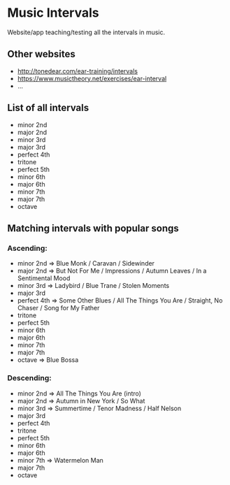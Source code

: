 # Music Intervals
Website/app teaching/testing all the intervals in music.

## Other websites
- http://tonedear.com/ear-training/intervals
- https://www.musictheory.net/exercises/ear-interval
- ...

## List of all intervals
- minor 2nd
- major 2nd
- minor 3rd
- major 3rd
- perfect 4th
- tritone
- perfect 5th
- minor 6th
- major 6th
- minor 7th
- major 7th
- octave

## Matching intervals with popular songs
### Ascending:
- minor 2nd => Blue Monk / Caravan / Sidewinder
- major 2nd => But Not For Me / Impressions / Autumn Leaves / In a Sentimental Mood
- minor 3rd => Ladybird / Blue Trane / Stolen Moments
- major 3rd
- perfect 4th => Some Other Blues / All The Things You Are / Straight, No Chaser / Song for My Father
- tritone
- perfect 5th
- minor 6th
- major 6th
- minor 7th
- major 7th
- octave => Blue Bossa
### Descending:
- minor 2nd => All The Things You Are (intro)
- major 2nd => Autumn in New York / So What
- minor 3rd => Summertime / Tenor Madness / Half Nelson
- major 3rd
- perfect 4th
- tritone
- perfect 5th
- minor 6th
- major 6th
- minor 7th => Watermelon Man
- major 7th
- octave
